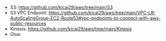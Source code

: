 * S3: https://github.com/kicaj29/aws/tree/main/S3
* S3 VPC Endpoint: https://github.com/kicaj29/aws/tree/main/VPC-LB-AutoScalingGroup-EC2-Route53#vpc-endpoints-to-connect-with-aws-public-resources
* Kinesis: https://github.com/kicaj29/aws/tree/main/Kinesis
* Glue: 